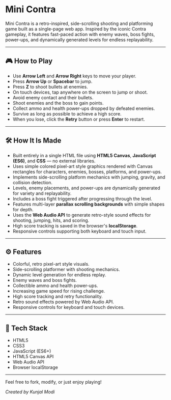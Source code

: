 # Mini Contra

Mini Contra is a retro-inspired, side-scrolling shooting and platforming game built as a single-page web app. Inspired by the iconic Contra gameplay, it features fast-paced action with enemy waves, boss fights, power-ups, and dynamically generated levels for endless replayability.

---

## 🎮 How to Play

- Use **Arrow Left** and **Arrow Right** keys to move your player.
- Press **Arrow Up** or **Spacebar** to jump.
- Press **Z** to shoot bullets at enemies.
- On touch devices, tap anywhere on the screen to jump or shoot.
- Avoid enemy contact and their bullets.
- Shoot enemies and the boss to gain points.
- Collect ammo and health power-ups dropped by defeated enemies.
- Survive as long as possible to achieve a high score.
- When you lose, click the **Retry** button or press **Enter** to restart.

---

## 🛠 How It Is Made

- Built entirely in a single HTML file using **HTML5 Canvas**, **JavaScript (ES6)**, and **CSS** — no external libraries.
- Uses simple colored pixel-art style graphics rendered with Canvas rectangles for characters, enemies, bosses, platforms, and power-ups.
- Implements side-scrolling platform mechanics with jumping, gravity, and collision detection.
- Levels, enemy placements, and power-ups are dynamically generated for variety and replayability.
- Includes a boss fight triggered after progressing through the level.
- Features multi-layer **parallax scrolling backgrounds** with simple shapes for depth.
- Uses the **Web Audio API** to generate retro-style sound effects for shooting, jumping, hits, and scoring.
- High score tracking is saved in the browser's **localStorage**.
- Responsive controls supporting both keyboard and touch input.

---

## ⚙ Features

- Colorful, retro pixel-art style visuals.
- Side-scrolling platformer with shooting mechanics.
- Dynamic level generation for endless replay.
- Enemy waves and boss fights.
- Collectible ammo and health power-ups.
- Increasing game speed for rising challenge.
- High score tracking and retry functionality.
- Retro sound effects powered by Web Audio API.
- Responsive controls for keyboard and touch devices.

---

## 📂 Tech Stack

- HTML5
- CSS3
- JavaScript (ES6+)
- HTML5 Canvas API
- Web Audio API
- Browser localStorage

---

Feel free to fork, modify, or just enjoy playing!

*Created by Kunjal Modi*
